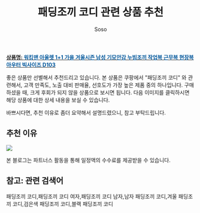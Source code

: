 ﻿---
layout: post
title:  "패딩조끼 코디 관련 상품 추천"
author: Soso
categories: [ 패션의류 ]
tags: [패딩조끼 코디,패딩조끼 코디 여자,패딩조끼 코디 남자,남자 패딩조끼 코디,겨울 패딩조끼 코디,검은색 패딩조끼 코디,블랙 패딩조끼 코디]
image: https://ads-partners.coupang.com/image1/dgR89hyGPb003yaDdlFaEy03v6kE2-fuKcwu22FDhmcYRc8J5flf41YxM3zvKmjG6qwwTGiEUgaL2s2D3kZ1GDvHI-DzAlXMfjTDEEAMUfrXHV2MD3_4SGsct23aCMtw453wasL67yCAqJ8yvzDwhMfxM68SGEAWsfGtrzjgjlqXY2iLuoIVlOynlk0X7e5V-akY99bGHeS9nDpF3tthdAegFtpJUDtPhuV5QO_XzcUtzBKxIl4Px-Etubp3A6DwlcIInRhs5KOFjCPr9UPDyI_ficRBYd1xxGkbZgBwbS5FuD5i 
description: "쿠팡에서 패딩조끼 코디 관련 상품으로 가장 고객 선호도가 높은 제품 중 하나입니다."
---

<a href="https://link.coupang.com/re/AFFSDP?lptag=AF5673682&pageKey=6936802837&itemId=16806919683&vendorItemId=83301757811&traceid=V0-153-bd7d6dbf0104c169&clickBeacon=n2OE6QqlD07UnpOXLLKQo3RW8EGRCLwYudb45FO9F8qgLpp3QHzr1UZVvaICLcxWBVNkr5X1%2BSJPntz7iy3K0LM7m5c0%2Bc752ZASwQpP%2BUrxZ%2FuUFUD82YepxPbzqikVUDmckHpjBhWvyLSDJvgahG39At8pAEDZoojOfqdOADwPrpM3Vb1qJOMArdTvLeOx4i3Dt5KKCLv8tKMjM%2BjMD4lXSccWAPLnyarBcxScEeEzKtPa5fWwhfshJak4e61AJZQEfDtR8waV2R%2BYo9m3TAimfL7JmbYvY%2Fsi6blpTGq%2BfnbWuKPgK1sp9jk8YAZxx5VL3KgeshoyE8lDPRbsInOm3Frz2ZRXASB%2FuHAjYrGW8XAcQK%2FsgwV7zFb2FbjmyEAiaPkyJqDHmFpWTL0zvcdhLNNMzaOQiEvgta7CGLNVz7kTNbItmjzR8mGOX%2BQ8WvqbdEr4jOQa1mcg47G0lFnIf%2FovD9mzFzhvTJoVDtcT0JLuWQtnaDXajDt1IDtTLjQR7Z6XmF8ZhGDTAwA21UvhnaJraA0HuTAHfxDj3mh%2BBAwiM8h0s31hCmzuikkCANSTUCoQsblRKpMNK%2FHvlfIeY2ZeIGVYKUMY%2FodCiJPmeOKYzTGhLjaMiraWHvgUlunBAcj54vThWA3jP%2BtbTjN9EjZOhinuTLP7kP9VPUMN%2FDgPXvfGt91fHoo%2FiLhLW3%2BtIaByc64iap%2FAX05hgZDGDcrh22hFmM4dLoJug5IitZKsgPkmuXQlPsHH0rOlJzTUXUvmu1%2Fu6RTimfVU6lwrXDG%2Fg0OAK%2Fyfv1tk3%2FCbsOaDQ25Iv3UfpbCwZn%2BnIFSSxJc18w131d0y2osIiAJWPWhiG29ku9aURHSF9W4Q5TLjPQakngng4ROfyDYs&requestid=20231116174744720089331178&token=31850C%7CMIXED"><b>상품명: <font color='#01579B'>워킹맨 아울렛 1+1 가을 겨울시즌 남성 기모안감 누빔조끼 작업복 근무복 현장복 아우터 빅사이즈 D103</font></b></a>

좋은 상품만 선별해서 추천드리고 있습니다.
본 상품은 쿠팡에서 "패딩조끼 코디" 와 관련해서, 고객 만족도, 노출 대비 판매율, 선호도가 가장 높은 제품 중의 하나입니다.
구매하셨을 때, 크게 후회가 되지 않을 상품으로 보시면 됩니다. 
다음 이미지를 클릭하시면 해당 상품에 대한 상세 내용을 보실 수 있습니다.

바쁘시다면, 추천 이유로 좀더 요약해서 설명드렸으니, 참고 부탁드립니다.

## 추천 이유 

<a href="https://link.coupang.com/re/AFFSDP?lptag=AF5673682&pageKey=6936802837&itemId=16806919683&vendorItemId=83301757811&traceid=V0-153-bd7d6dbf0104c169&clickBeacon=n2OE6QqlD07UnpOXLLKQo3RW8EGRCLwYudb45FO9F8qgLpp3QHzr1UZVvaICLcxWBVNkr5X1%2BSJPntz7iy3K0LM7m5c0%2Bc752ZASwQpP%2BUrxZ%2FuUFUD82YepxPbzqikVUDmckHpjBhWvyLSDJvgahG39At8pAEDZoojOfqdOADwPrpM3Vb1qJOMArdTvLeOx4i3Dt5KKCLv8tKMjM%2BjMD4lXSccWAPLnyarBcxScEeEzKtPa5fWwhfshJak4e61AJZQEfDtR8waV2R%2BYo9m3TAimfL7JmbYvY%2Fsi6blpTGq%2BfnbWuKPgK1sp9jk8YAZxx5VL3KgeshoyE8lDPRbsInOm3Frz2ZRXASB%2FuHAjYrGW8XAcQK%2FsgwV7zFb2FbjmyEAiaPkyJqDHmFpWTL0zvcdhLNNMzaOQiEvgta7CGLNVz7kTNbItmjzR8mGOX%2BQ8WvqbdEr4jOQa1mcg47G0lFnIf%2FovD9mzFzhvTJoVDtcT0JLuWQtnaDXajDt1IDtTLjQR7Z6XmF8ZhGDTAwA21UvhnaJraA0HuTAHfxDj3mh%2BBAwiM8h0s31hCmzuikkCANSTUCoQsblRKpMNK%2FHvlfIeY2ZeIGVYKUMY%2FodCiJPmeOKYzTGhLjaMiraWHvgUlunBAcj54vThWA3jP%2BtbTjN9EjZOhinuTLP7kP9VPUMN%2FDgPXvfGt91fHoo%2FiLhLW3%2BtIaByc64iap%2FAX05hgZDGDcrh22hFmM4dLoJug5IitZKsgPkmuXQlPsHH0rOlJzTUXUvmu1%2Fu6RTimfVU6lwrXDG%2Fg0OAK%2Fyfv1tk3%2FCbsOaDQ25Iv3UfpbCwZn%2BnIFSSxJc18w131d0y2osIiAJWPWhiG29ku9aURHSF9W4Q5TLjPQakngng4ROfyDYs&requestid=20231116174744720089331178&token=31850C%7CMIXED"><img src="https://thumbnail6.coupangcdn.com/thumbnails/remote/q89/image/vendor_inventory/1e6e/3e4cea477b8b64c528694522cba63a040ca8c45d52e1c0cb1d6e4529122b.jpg"></a> 

본 블로그는 파트너스 활동을 통해 일정액의 수수료를 제공받을 수 있습니다.

## 참고: 관련 검색어    
패딩조끼 코디,패딩조끼 코디 여자,패딩조끼 코디 남자,남자 패딩조끼 코디,겨울 패딩조끼 코디,검은색 패딩조끼 코디,블랙 패딩조끼 코디